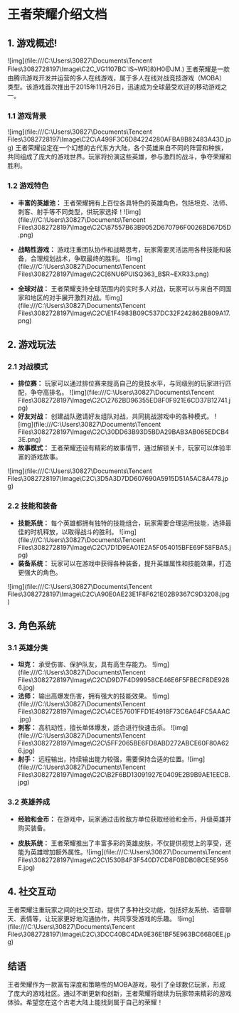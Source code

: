 # 王者荣耀介绍文档

## 1. 游戏概述!
![img](file:///C:\Users\30827\Documents\Tencent Files\3082728197\Image\C2C\_VG1107BC`IS~WR]8}H0@JM.)
王者荣耀是一款由腾讯游戏开发并运营的多人在线游戏，属于多人在线对战竞技游戏（MOBA）类型。该游戏首次推出于2015年11月26日，迅速成为全球最受欢迎的移动游戏之一。

### 1.1 游戏背景
![img](file:///C:\Users\30827\Documents\Tencent Files\3082728197\Image\C2C\A499F3C6D84224280AFBA8B82483A43D.jpg)
王者荣耀设定在一个幻想的古代东方大陆，各个英雄来自不同的阵营和种族，共同组成了庞大的游戏世界。玩家将扮演这些英雄，参与激烈的战斗，争夺荣耀和胜利。

### 1.2 游戏特色

-   **丰富的英雄池：** 王者荣耀拥有上百位各具特色的英雄角色，包括坦克、法师、刺客、射手等不同类型，供玩家选择！![img](file:///C:\Users\30827\Documents\Tencent Files\3082728197\Image\C2C\87557B63B9052D670796F0026BD67D5D.png)
    
-   **战略性游戏：** 游戏注重团队协作和战略思考，玩家需要灵活运用各种技能和装备，合理规划战术，争取最终的胜利。
   ![img](file:///C:\Users\30827\Documents\Tencent Files\3082728197\Image\C2C\[6NU6PUISQ363_B$R~EXR33.png)
-   **全球对战：** 王者荣耀支持全球范围内的实时多人对战，玩家可以与来自不同国家和地区的对手展开激烈对战。![img](file:///C:\Users\30827\Documents\Tencent Files\3082728197\Image\C2C\E1F4983B09C537DC32F242862B809A17.png)

## 2. 游戏玩法

### 2.1 对战模式

-   **排位赛：** 玩家可以通过排位赛来提高自己的竞技水平，与同级别的玩家进行匹配，争夺高排名。
    ![img](file:///C:\Users\30827\Documents\Tencent Files\3082728197\Image\C2C\2762BD96355ED8F0F921E6CD37B12741.jpg)
-   **好友对战：** 创建战队邀请好友组队对战，共同挑战游戏中的各种模式。
    ![img](file:///C:\Users\30827\Documents\Tencent Files\3082728197\Image\C2C\30DD63B93D5BDA29BAB3AB065EDCB43E.png)
-   **故事模式：** 王者荣耀还设有精彩的故事情节，通过解锁关卡，玩家可以体验丰富的游戏故事。
    

![img](file:///C:\Users\30827\Documents\Tencent Files\3082728197\Image\C2C\3D5A3D7DD607690A5915D51A5AC8A478.jpg)
### 2.2 技能和装备

-   **技能系统：** 每个英雄都拥有独特的技能组合，玩家需要合理运用技能，选择最佳的时机释放，以取得战斗的胜利。
    ![img](file:///C:\Users\30827\Documents\Tencent Files\3082728197\Image\C2C\7D1D9EA01E2A5F054015BFE69F58FBA5.jpg)
-   **装备系统：** 玩家可以在游戏中获得各种装备，提升英雄属性和技能效果，打造更强大的角色。
    

![img](file:///C:\Users\30827\Documents\Tencent Files\3082728197\Image\C2C\A90E0AE23E1F8F621E02B9367C9D3208.jpg)
## 3. 角色系统

### 3.1 英雄分类

-   **坦克：** 承受伤害、保护队友，具有高生存能力。
    ![img](file:///C:\Users\30827\Documents\Tencent Files\3082728197\Image\C2C\D9D7F4D99958CE46E6F5FBECF8DE9286.jpg)
-   **法师：** 输出高爆发伤害，拥有强大的技能效果。
    ![img](file:///C:\Users\30827\Documents\Tencent Files\3082728197\Image\C2C\4CE57601FFD1E4918F73C6A64FC5AAAC.jpg)
-   **刺客：** 高机动性，擅长单体爆发，适合进行快速击杀。
    ![img](file:///C:\Users\30827\Documents\Tencent Files\3082728197\Image\C2C\5FF2065BE6FD8ABD272ABCE60F80A626.jpg)
-   **射手：** 远程输出，持续输出能力较强，需要保持合适的位置。![img](file:///C:\Users\30827\Documents\Tencent Files\3082728197\Image\C2C\B2F6BD13091927E0409E2B9B9AE1EECB.jpg)

### 3.2 英雄养成

-   **经验和金币：** 在游戏中，玩家通过击败敌方单位获取经验和金币，升级英雄并购买装备。
    
-   **皮肤系统：** 王者荣耀推出了丰富多彩的英雄皮肤，不仅提供视觉上的享受，还能为英雄增加额外属性。![img](file:///C:\Users\30827\Documents\Tencent Files\3082728197\Image\C2C\1530B4F3F540D7CD8F0BDB0BCE5E956E.jpg)

## 4. 社交互动

王者荣耀注重玩家之间的社交互动，提供了多种社交功能，包括好友系统、语音聊天、表情等，让玩家更好地沟通协作，共同享受游戏的乐趣。
![img](file:///C:\Users\30827\Documents\Tencent Files\3082728197\Image\C2C\3DCC40BC4DA9E36E1BF5E963BC66B0EE.jpg)

## 结语

王者荣耀作为一款富有深度和策略性的MOBA游戏，吸引了全球数亿玩家，形成了庞大的游戏社区。通过不断更新和创新，王者荣耀将继续为玩家带来精彩的游戏体验。希望您在这个古老大陆上能找到属于自己的荣耀！
